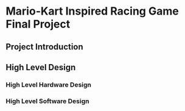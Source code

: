 # Mario-Kart Inspired Racing Game Final Project

## Project Introduction

## High Level Design

### High Level Hardware Design

### High Level Software Design



